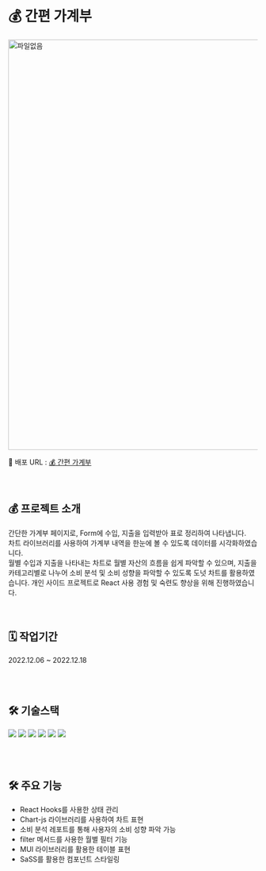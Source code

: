 # 💰 간편 가계부
<img src="https://gyulls2.github.io/Portfolio/images/proj03.svg" alt="파일없음" width="827"/>
<br/>

🔗 배포 URL : [💰 간편 가계부](https://gyulls2.github.io/accounterbook_app/)
<br/><br/><br/>

## 💰 프로젝트 소개

간단한 가계부 페이지로, Form에 수입, 지출을 입력받아 표로 정리하여 나타냅니다. <br/>
차트 라이브러리를 사용하여 가계부 내역을 한눈에 볼 수 있도록 데이터를 시각화하였습니다. <br/>
월별 수입과 지출을 나타내는 차트로 월별 자산의 흐름을 쉽게 파악할 수 있으며, 지출을 카테고리별로 나누어 소비 분석 및 소비 성향을 파악할 수 있도록 도넛 차트를 활용하였습니다. 개인 사이드 프로젝트로 React 사용 경험 및 숙련도 향상을 위해 진행하였습니다.
<br/><br/><br/>


## 🗓 작업기간

2022.12.06 ~ 2022.12.18

<br/><br/>

## 🛠 기술스택

<img src="https://img.shields.io/badge/React-61DAFB?style=flat-square&logo=React&logoColor=white"/> <img src="https://img.shields.io/badge/Sass-CC6699?style=flat-square&logo=Sass&logoColor=white"/>
<img src="https://img.shields.io/badge/HTML5-E34F26?style=flat-square&logo=HTML5&logoColor=white"/> <img src="https://img.shields.io/badge/CSS3-1572B6?style=flat-square&logo=CSS3&logoColor=white"/> <img src="https://img.shields.io/badge/Javascript-F7DF1E?style=flat-square&logo=Javascript&logoColor=white"/> <img src="https://img.shields.io/badge/Github-181717?style=flat-square&logo=Github&logoColor=white"/>

<br/><br/>

## 🛠 주요 기능

- React Hooks를 사용한 상태 관리
- Chart-js 라이브러리를 사용하여 차트 표현
- 소비 분석 레포트를 통해 사용자의 소비 성향 파악 가능
- filter 메서드를 사용한 월별 필터 기능
- MUI 라이브러리를 활용한 테이블 표현
- SaSS를 활용한 컴포넌트 스타일링
